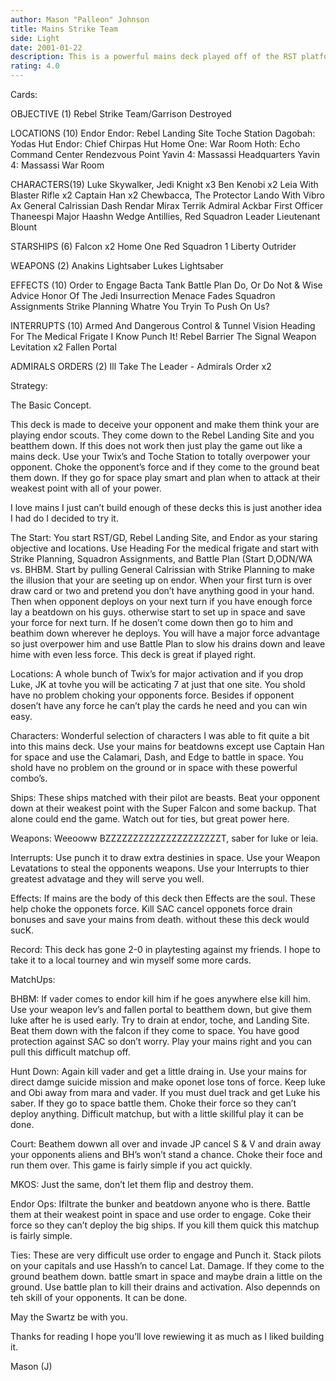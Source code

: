 ```yaml
---
author: Mason "Palleon" Johnson
title: Mains Strike Team
side: Light
date: 2001-01-22
description: This is a powerful mains deck played off of the RST platform.
rating: 4.0
---
```

Cards: 

OBJECTIVE (1)
Rebel Strike Team/Garrison Destroyed

LOCATIONS (10)
 Endor
 Endor: Rebel Landing Site
 Toche Station
 Dagobah: Yodas Hut
 Endor: Chief Chirpas Hut
 Home One: War Room
 Hoth: Echo Command Center
 Rendezvous Point
 Yavin 4: Massassi Headquarters
 Yavin 4: Massassi War Room

CHARACTERS(19)
 Luke Skywalker, Jedi Knight x3
 Ben Kenobi x2
 Leia With Blaster Rifle x2
 Captain Han x2
 Chewbacca, The Protector
 Lando With Vibro Ax
 General Calrissian
 Dash Rendar
 Mirax Terrik
 Admiral Ackbar
 First Officer Thaneespi
 Major Haashn
 Wedge Antillies, Red Squadron Leader
 Lieutenant Blount

STARSHIPS (6)
 Falcon x2
 Home One
 Red Squadron 1
 Liberty
 Outrider

WEAPONS (2)
 Anakins Lightsaber
 Lukes Lightsaber

EFFECTS (10)
 Order to Engage
 Bacta Tank
 Battle Plan
 Do, Or Do Not & Wise Advice
 Honor Of The Jedi
 Insurrection
 Menace Fades
 Squadron Assignments
 Strike Planning
 Whatre You Tryin To Push On Us?

INTERRUPTS (10)
 Armed And Dangerous
 Control & Tunnel Vision
 Heading For The Medical Frigate
 I Know
 Punch It!
 Rebel Barrier
 The Signal
 Weapon Levitation  x2
 Fallen Portal

ADMIRALS ORDERS (2)
 Ill Take The Leader - Admirals Order x2 

Strategy: 

The Basic Concept.

This deck is made to deceive your opponent and make them think your are playing endor scouts. They come down to the Rebel Landing Site and you beatthem down. If this does not work then just play the game out like a mains deck. Use your Twix’s and Toche Station to totally overpower your opponent. Choke the opponent’s force and if they come to the ground beat them down. If they go for space play smart and plan when to attack at their weakest point with all of your power.

I love mains I just can’t build enough of these decks this is just another idea I had do I decided to try it.

The Start: You start RST/GD, Rebel Landing Site, and Endor as your staring objective and locations. Use Heading For the medical frigate and start with Strike Planning, Squadron Assignments, and Battle Plan (Start D,ODN/WA vs. BHBM. Start by pulling General Calrissian with Strike Planning to make the illusion that your are seeting up on endor. When your first turn is over draw card or two and pretend you don’t have anything good in your hand. Then when opponent deploys on your next turn if you have enough force lay a beatdown on his guys. otherwise start to set up in space and save your force for next turn. If he dosen’t come down then go to him and beathim down wherever he deploys. You will have a major force advantage so just overpower him and use Battle Plan to slow his drains down and leave hime with even less force. This deck is great if played right.

Locations: A whole bunch of Twix’s for major activation and if you drop Luke, JK at tovhe you will be acticating 7 at just that one site. You shold have no problem choking your opponents force. Besides if opponent dosen’t have any force he can’t play the cards he need and you can win easy.

Characters: Wonderful selection of characters I was able to fit quite a bit into this mains deck. Use your mains for beatdowns except use Captain Han for space and use the Calamari, Dash, and Edge to battle in space. You shold have no problem on the ground or in space with these powerful combo’s.

Ships: These ships matched with their pilot are beasts. Beat your opponent down at their weakest point with the Super Falcon and some backup. That alone could end the game. Watch out for ties, but great power here.

Weapons: Weeooww BZZZZZZZZZZZZZZZZZZZZZT, saber for luke or leia.

Interrupts: Use punch it to draw extra destinies in space. Use your Weapon Levatations to steal the opponents weapons. Use your Interrupts to thier greatest advatage and they will serve you well.

Effects: If mains are the body of this deck then Effects are the soul. These help choke the opponets force. Kill SAC cancel opponets force drain bonuses and save your mains from death. without these this deck would sucK.

Record: This deck has gone 2-0 in playtesting against my friends. I hope to take it to a local tourney and win myself some more cards.

MatchUps:

BHBM: If vader comes to endor kill him if he goes anywhere else kill him. Use your weapon lev’s and fallen portal to beatthem down, but give them luke after he is used early. Try to drain at endor, toche, and Landing Site. Beat them down with the falcon if they come to space. You have good protection against SAC so don’t worry. Play your mains right and you can pull this difficult matchup off.

Hunt Down: Again kill vader and get a little draing in. Use your mains for direct damge suicide mission and make oponet lose tons of force. Keep luke and Obi away from mara and vader. If you must duel track and get Luke his saber. If they go to space battle them. Choke their force so they can’t deploy anything. Difficult matchup, but with a little skillful play it can be done.

Court: Beathem dowwn all over and invade JP cancel S & V and drain away your opponents aliens and BH’s won’t stand a chance. Choke their foce and run them over. This game is fairly simple if you act quickly.

MKOS: Just the same, don’t let them flip and destroy them.

Endor Ops: Ifiltrate the bunker and beatdown anyone who is there. Battle them at their weakest point in space and use order to engage. Coke their force so they can’t deploy the big ships. If you kill them quick this matchup is fairly simple.

Ties: These are very difficult use order to engage and Punch it.  Stack pilots on your capitals and use Hassh’n to cancel Lat. Damage. If they come to the ground beathem down. battle smart in space and maybe drain a little on the ground. Use battle plan to kill their drains and activation. Also depennds on teh skill of your opponents. It can be done.

May the Swartz be with you.

Thanks for reading I hope you’ll love rewiewing it as much as I liked building it.

Mason (J)



